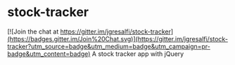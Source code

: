 # stock-tracker

[![Join the chat at https://gitter.im/jgresalfi/stock-tracker](https://badges.gitter.im/Join%20Chat.svg)](https://gitter.im/jgresalfi/stock-tracker?utm_source=badge&utm_medium=badge&utm_campaign=pr-badge&utm_content=badge)
A stock tracker app with jQuery
